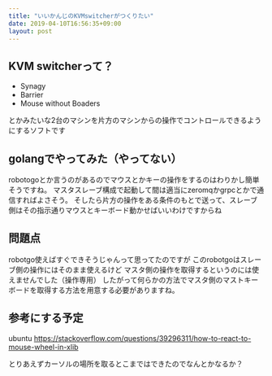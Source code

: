 ```yaml
---
title: "いいかんじのKVMswitcherがつくりたい"
date: 2019-04-10T16:56:35+09:00
layout: post
---
```




KVM switcherって？
---

- Synagy
- Barrier
- Mouse without Boaders

とかみたいな2台のマシンを片方のマシンからの操作でコントロールできるようにするソフトです

golangでやってみた（やってない）
---

robotogoとか言うのがあるのでマウスとかキーの操作をするのはわりかし簡単そうですね。
マスタスレーブ構成で起動して間は適当にzeromqかgrpcとかで通信すればよさそう。
そしたら片方の操作をある条件のもとで送って、スレーブ側はその指示通りマウスとキーボード動かせばいいわけですからね

問題点
---

robotgo使えばすぐできそうじゃんって思ってたのですが
このrobotgoはスレーブ側の操作にはそのまま使えるけど
マスタ側の操作を取得するというのには使えませんでした（操作専用）
したがって何らかの方法でマスタ側のマストキーボードを取得する方法を用意する必要がありますね。

参考にする予定
---

ubuntu
https://stackoverflow.com/questions/39296311/how-to-react-to-mouse-wheel-in-xlib

とりあえずカーソルの場所を取るとこまではできたのでなんとかなるか？
